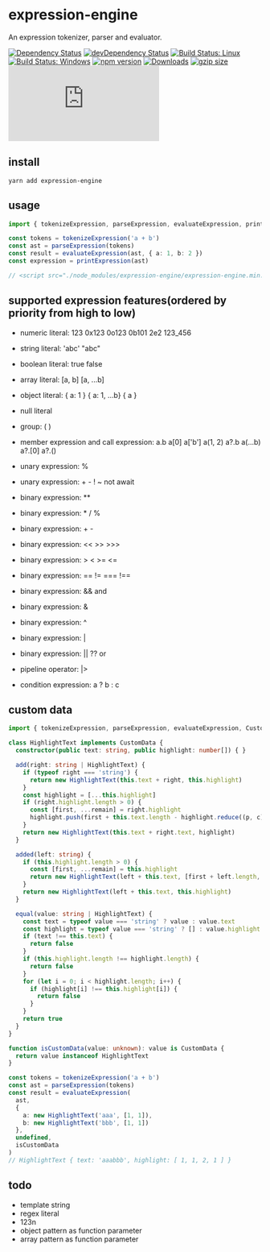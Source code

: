 # expression-engine

An expression tokenizer, parser and evaluator.

[![Dependency Status](https://david-dm.org/plantain-00/expression-engine.svg)](https://david-dm.org/plantain-00/expression-engine)
[![devDependency Status](https://david-dm.org/plantain-00/expression-engine/dev-status.svg)](https://david-dm.org/plantain-00/expression-engine#info=devDependencies)
[![Build Status: Linux](https://travis-ci.org/plantain-00/expression-engine.svg?branch=master)](https://travis-ci.org/plantain-00/expression-engine)
[![Build Status: Windows](https://ci.appveyor.com/api/projects/status/github/plantain-00/expression-engine?branch=master&svg=true)](https://ci.appveyor.com/project/plantain-00/expression-engine/branch/master)
[![npm version](https://badge.fury.io/js/expression-engine.svg)](https://badge.fury.io/js/expression-engine)
[![Downloads](https://img.shields.io/npm/dm/expression-engine.svg)](https://www.npmjs.com/package/expression-engine)
[![gzip size](https://img.badgesize.io/https://unpkg.com/expression-engine?compression=gzip)](https://unpkg.com/expression-engine)
[![type-coverage](https://img.shields.io/badge/dynamic/json.svg?label=type-coverage&prefix=%E2%89%A5&suffix=%&query=$.typeCoverage.atLeast&uri=https%3A%2F%2Fraw.githubusercontent.com%2Fplantain-00%2Fexpression-engine%2Fmaster%2Fpackage.json)](https://github.com/plantain-00/expression-engine)

## install

`yarn add expression-engine`

## usage

```ts
import { tokenizeExpression, parseExpression, evaluateExpression, printExpression } from "expression-engine";

const tokens = tokenizeExpression('a + b')
const ast = parseExpression(tokens)
const result = evaluateExpression(ast, { a: 1, b: 2 })
const expression = printExpression(ast)

// <script src="./node_modules/expression-engine/expression-engine.min.js"></script>
```

## supported expression features(ordered by priority from high to low)

+ numeric literal: 123 0x123 0o123 0b101 2e2 123_456
+ string literal: 'abc' "abc"
+ boolean literal: true false
+ array literal: [a, b] [a, ...b]
+ object literal: { a: 1 } { a: 1, ...b} { a }
+ null literal

+ group: ( )
+ member expression and call expression: a.b a[0] a['b'] a(1, 2) a?.b a(...b) a?.[0] a?.()
+ unary expression: %
+ unary expression: + - ! ~ not await
+ binary expression: **
+ binary expression: * / %
+ binary expression: + -
+ binary expression: << >> >>>
+ binary expression: > < >= <=
+ binary expression: == != === !==
+ binary expression: && and
+ binary expression: &
+ binary expression: ^
+ binary expression: |
+ binary expression: || ?? or
+ pipeline operator: |>
+ condition expression: a ? b : c

## custom data

```ts
import { tokenizeExpression, parseExpression, evaluateExpression, CustomData } from 'expression-engine'

class HighlightText implements CustomData {
  constructor(public text: string, public highlight: number[]) { }

  add(right: string | HighlightText) {
    if (typeof right === 'string') {
      return new HighlightText(this.text + right, this.highlight)
    }
    const highlight = [...this.highlight]
    if (right.highlight.length > 0) {
      const [first, ...remain] = right.highlight
      highlight.push(first + this.text.length - highlight.reduce((p, c) => p + c, 0), ...remain)
    }
    return new HighlightText(this.text + right.text, highlight)
  }

  added(left: string) {
    if (this.highlight.length > 0) {
      const [first, ...remain] = this.highlight
      return new HighlightText(left + this.text, [first + left.length, ...remain])
    }
    return new HighlightText(left + this.text, this.highlight)
  }

  equal(value: string | HighlightText) {
    const text = typeof value === 'string' ? value : value.text
    const highlight = typeof value === 'string' ? [] : value.highlight || []
    if (text !== this.text) {
      return false
    }
    if (this.highlight.length !== highlight.length) {
      return false
    }
    for (let i = 0; i < highlight.length; i++) {
      if (highlight[i] !== this.highlight[i]) {
        return false
      }
    }
    return true
  }
}

function isCustomData(value: unknown): value is CustomData {
  return value instanceof HighlightText
}

const tokens = tokenizeExpression('a + b')
const ast = parseExpression(tokens)
const result = evaluateExpression(
  ast,
  {
    a: new HighlightText('aaa', [1, 1]),
    b: new HighlightText('bbb', [1, 1])
  },
  undefined,
  isCustomData
)
// HighlightText { text: 'aaabbb', highlight: [ 1, 1, 2, 1 ] }
```

## todo

+ template string
+ regex literal
+ 123n
+ object pattern as function parameter
+ array pattern as function parameter
